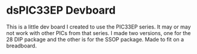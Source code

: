 # dsPIC33EP Devboard
This is a little dev board I created to use the PIC33EP series. It may or may not work with other PICs from that series. I made two versions, one for the 28 DIP package and the other is for the SSOP package. Made to fit on a breadboard.
